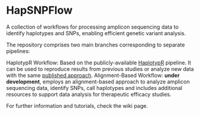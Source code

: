 # HapSNPFlow
A collection of workflows for processing amplicon sequencing data to identify haplotypes and SNPs, enabling efficient genetic variant analysis.

The repository comprises two main branches corresponding to separate pipelines:

HaplotypR Workflow: Based on the publicly-available [HaplotypR](https://github.com/lerch-a/HaplotypR) pipeline. It can be used to reproduce results from previous studies or analyze new data with the same [published approach](https://pubmed.ncbi.nlm.nih.gov/29132317/).
Alignment-Based Workflow: **under development**, employs an alignment-based approach to analyze amplicon sequencing data, identify SNPs, call haplotypes and includes additional resources to support data analysis for therapeutic efficacy studies.

For further information and tutorials, check the wiki page.
